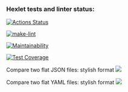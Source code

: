 ### Hexlet tests and linter status:
[![Actions Status](https://github.com/vera-kalabina/python-project-lvl2/workflows/hexlet-check/badge.svg)](https://github.com/vera-kalabina/python-project-lvl2/actions)

[![make-lint](https://github.com/vera-kalabina/python-project-lvl2/actions/workflows/make-lint.yml/badge.svg)](https://github.com/vera-kalabina/python-project-lvl2/actions/workflows/make-lint.yml)

[![Maintainability](https://api.codeclimate.com/v1/badges/8bd2ad91c826be6fb0e4/maintainability)](https://codeclimate.com/github/vera-kalabina/python-project-lvl2/maintainability)

[![Test Coverage](https://api.codeclimate.com/v1/badges/8bd2ad91c826be6fb0e4/test_coverage)](https://codeclimate.com/github/vera-kalabina/python-project-lvl2/test_coverage)

Compare two flat JSON files: stylish format
<a href="https://asciinema.org/a/510027" target="_blank"><img src="https://asciinema.org/a/510027.svg" /></a>

Compare two flat YAML files: stylish format
<a href="https://asciinema.org/a/510790" target="_blank"><img src="https://asciinema.org/a/510790.svg" /></a>